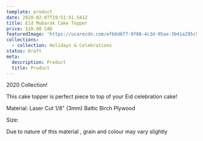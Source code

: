 ```yaml
---
template: product
date: 2020-02-07T19:51:51.541Z
title: Eid Mubarak Cake Topper
price: $10.00 CAD
featuredImage: 'https://ucarecdn.com/efb6d677-9f08-4c3d-95ae-3b41a295c5cc/'
collections:
  - collection: Holidays & Celebrations
status: Draft
meta:
  description: Product
  title: Product
---
```

2020 Collection!

This cake topper is perfect piece to top of your Eid celebration cake!

Material: Laser Cut 1/8" (3mm) Baltic Birch Plywood

Size:



Due to nature of this material , grain and colour may vary slightly
